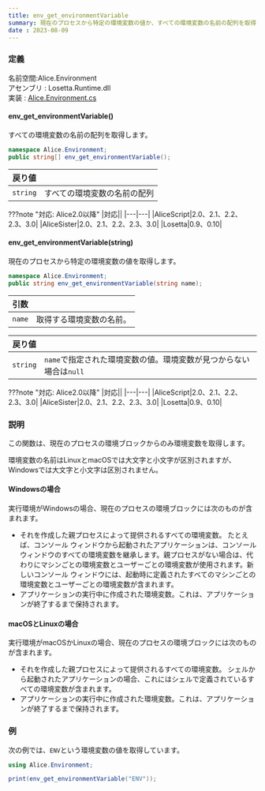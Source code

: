 ```yaml
---
title: env_get_environmentVariable
summary: 現在のプロセスから特定の環境変数の値か、すべての環境変数の名前の配列を取得します。
date : 2023-08-09
---
```

### 定義
名前空間:Alice.Environment<br/>
アセンブリ : Losetta.Runtime.dll<br/>
実装 : [Alice.Environment.cs](https://github.com/WSOFT-Project/Losetta/blob/master/Losetta.Runtime/Alice.Environment.cs)

#### env_get_environmentVariable()

すべての環境変数の名前の配列を取得します。

```cs title="AliceScript"
namespace Alice.Environment;
public string[] env_get_environmentVariable();
```

|戻り値| |
|-|-|
|`string`|すべての環境変数の名前の配列|

???note "対応: Alice2.0以降"
    |対応||
    |---|---|
    |AliceScript|2.0、2.1、2.2、2.3、3.0|
    |AliceSister|2.0、2.1、2.2、2.3、3.0|
    |Losetta|0.9、0.10|

#### env_get_environmentVariable(string)

現在のプロセスから特定の環境変数の値を取得します。

```cs title="AliceScript"
namespace Alice.Environment;
public string env_get_environmentVariable(string name);
```

|引数| |
|-|-|
|`name`|取得する環境変数の名前。|

|戻り値| |
|-|-|
|`string`|`name`で指定された環境変数の値。環境変数が見つからない場合は`null`|

???note "対応: Alice2.0以降"
    |対応||
    |---|---|
    |AliceScript|2.0、2.1、2.2、2.3、3.0|
    |AliceSister|2.0、2.1、2.2、2.3、3.0|
    |Losetta|0.9、0.10|

### 説明
この関数は、現在のプロセスの環境ブロックからのみ環境変数を取得します。

環境変数の名前はLinuxとmacOSでは大文字と小文字が区別されますが、Windowsでは大文字と小文字は区別されません。

#### Windowsの場合
実行環境がWindowsの場合、現在のプロセスの環境ブロックには次のものが含まれます。

- それを作成した親プロセスによって提供されるすべての環境変数。 たとえば、コンソール ウィンドウから起動されたアプリケーションは、コンソール ウィンドウのすべての環境変数を継承します。親プロセスがない場合は、代わりにマシンごとの環境変数とユーザーごとの環境変数が使用されます。新しいコンソール ウィンドウには、起動時に定義されたすべてのマシンごとの環境変数とユーザーごとの環境変数が含まれます。
- アプリケーションの実行中に作成された環境変数。これは、アプリケーションが終了するまで保持されます。

#### macOSとLinuxの場合
実行環境がmacOSかLinuxの場合、現在のプロセスの環境ブロックには次のものが含まれます。

- それを作成した親プロセスによって提供されるすべての環境変数。 シェルから起動されたアプリケーションの場合、これにはシェルで定義されているすべての環境変数が含まれます。
- アプリケーションの実行中に作成された環境変数。これは、アプリケーションが終了するまで保持されます。
### 例
次の例では、`ENV`という環境変数の値を取得しています。

```cs title="AliceScript"
using Alice.Environment;

print(env_get_environmentVariable("ENV"));
```